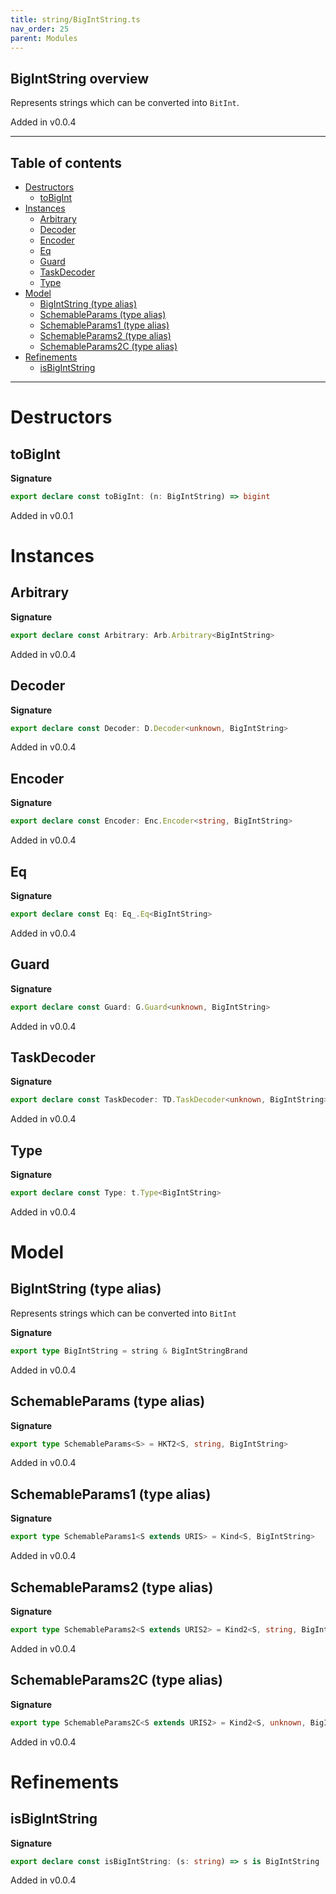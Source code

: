 ```yaml
---
title: string/BigIntString.ts
nav_order: 25
parent: Modules
---
```


## BigIntString overview

Represents strings which can be converted into `BitInt`.

Added in v0.0.4

---

<h2 class="text-delta">Table of contents</h2>

- [Destructors](#destructors)
  - [toBigInt](#tobigint)
- [Instances](#instances)
  - [Arbitrary](#arbitrary)
  - [Decoder](#decoder)
  - [Encoder](#encoder)
  - [Eq](#eq)
  - [Guard](#guard)
  - [TaskDecoder](#taskdecoder)
  - [Type](#type)
- [Model](#model)
  - [BigIntString (type alias)](#bigintstring-type-alias)
  - [SchemableParams (type alias)](#schemableparams-type-alias)
  - [SchemableParams1 (type alias)](#schemableparams1-type-alias)
  - [SchemableParams2 (type alias)](#schemableparams2-type-alias)
  - [SchemableParams2C (type alias)](#schemableparams2c-type-alias)
- [Refinements](#refinements)
  - [isBigIntString](#isbigintstring)

---

# Destructors

## toBigInt

**Signature**

```ts
export declare const toBigInt: (n: BigIntString) => bigint
```

Added in v0.0.1

# Instances

## Arbitrary

**Signature**

```ts
export declare const Arbitrary: Arb.Arbitrary<BigIntString>
```

Added in v0.0.4

## Decoder

**Signature**

```ts
export declare const Decoder: D.Decoder<unknown, BigIntString>
```

Added in v0.0.4

## Encoder

**Signature**

```ts
export declare const Encoder: Enc.Encoder<string, BigIntString>
```

Added in v0.0.4

## Eq

**Signature**

```ts
export declare const Eq: Eq_.Eq<BigIntString>
```

Added in v0.0.4

## Guard

**Signature**

```ts
export declare const Guard: G.Guard<unknown, BigIntString>
```

Added in v0.0.4

## TaskDecoder

**Signature**

```ts
export declare const TaskDecoder: TD.TaskDecoder<unknown, BigIntString>
```

Added in v0.0.4

## Type

**Signature**

```ts
export declare const Type: t.Type<BigIntString>
```

Added in v0.0.4

# Model

## BigIntString (type alias)

Represents strings which can be converted into `BitInt`

**Signature**

```ts
export type BigIntString = string & BigIntStringBrand
```

Added in v0.0.4

## SchemableParams (type alias)

**Signature**

```ts
export type SchemableParams<S> = HKT2<S, string, BigIntString>
```

Added in v0.0.4

## SchemableParams1 (type alias)

**Signature**

```ts
export type SchemableParams1<S extends URIS> = Kind<S, BigIntString>
```

Added in v0.0.4

## SchemableParams2 (type alias)

**Signature**

```ts
export type SchemableParams2<S extends URIS2> = Kind2<S, string, BigIntString>
```

Added in v0.0.4

## SchemableParams2C (type alias)

**Signature**

```ts
export type SchemableParams2C<S extends URIS2> = Kind2<S, unknown, BigIntString>
```

Added in v0.0.4

# Refinements

## isBigIntString

**Signature**

```ts
export declare const isBigIntString: (s: string) => s is BigIntString
```

Added in v0.0.4
